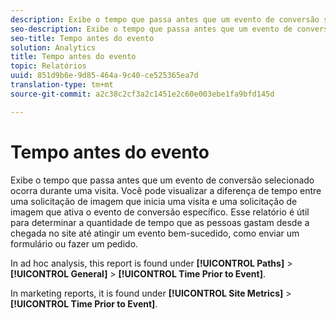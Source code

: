 ```yaml
---
description: Exibe o tempo que passa antes que um evento de conversão selecionado ocorra durante uma visita. Você pode visualizar a diferença de tempo entre uma solicitação de imagem que inicia uma visita e uma solicitação de imagem que ativa o evento de conversão específico. Esse relatório é útil para determinar a quantidade de tempo que as pessoas gastam desde a chegada no site até atingir um evento bem-sucedido, como enviar um formulário ou fazer um pedido.
seo-description: Exibe o tempo que passa antes que um evento de conversão selecionado ocorra durante uma visita. Você pode visualizar a diferença de tempo entre uma solicitação de imagem que inicia uma visita e uma solicitação de imagem que ativa o evento de conversão específico. Esse relatório é útil para determinar a quantidade de tempo que as pessoas gastam desde a chegada no site até atingir um evento bem-sucedido, como enviar um formulário ou fazer um pedido.
seo-title: Tempo antes do evento
solution: Analytics
title: Tempo antes do evento
topic: Relatórios
uuid: 851d9b6e-9d85-464a-9c40-ce525365ea7d
translation-type: tm+mt
source-git-commit: a2c38c2cf3a2c1451e2c60e003ebe1fa9bfd145d

---
```



# Tempo antes do evento

Exibe o tempo que passa antes que um evento de conversão selecionado ocorra durante uma visita. Você pode visualizar a diferença de tempo entre uma solicitação de imagem que inicia uma visita e uma solicitação de imagem que ativa o evento de conversão específico. Esse relatório é útil para determinar a quantidade de tempo que as pessoas gastam desde a chegada no site até atingir um evento bem-sucedido, como enviar um formulário ou fazer um pedido.

In ad hoc analysis, this report is found under **[!UICONTROL Paths]** &gt; **[!UICONTROL General]** &gt; **[!UICONTROL Time Prior to Event]**.

In marketing reports, it is found under **[!UICONTROL Site Metrics]** &gt; **[!UICONTROL Time Prior to Event]**.
